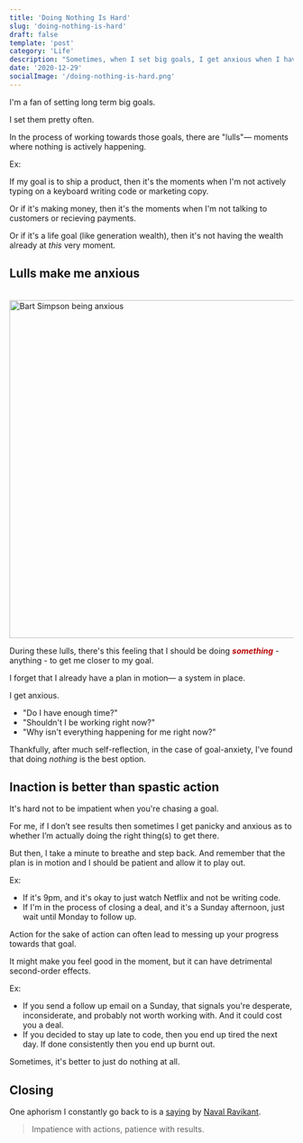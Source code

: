 ```yaml
---
title: 'Doing Nothing Is Hard'
slug: 'doing-nothing-is-hard'
draft: false
template: 'post'
category: 'Life'
description: "Sometimes, when I set big goals, I get anxious when I haven't completed them yet. But I've learned that I have to be patience and wait and just stick with the plan. Action for the sake of action is usually not a good idea."
date: '2020-12-29'
socialImage: '/doing-nothing-is-hard.png'
---
```


I'm a fan of setting long term big goals.

I set them pretty often.

In the process of working towards those goals, there are "lulls"— moments where nothing is actively happening.

Ex:

If my goal is to ship a product, then it's the moments when I'm not actively typing on a keyboard writing code or marketing copy.

Or if it's making money, then it's the moments when I'm not talking to customers or recieving payments.

Or if it's a life goal (like generation wealth), then it's not having the wealth already at _this_ very moment.

## Lulls make me anxious

<br />
<img src="https://media.giphy.com/media/fu2NNkJVuULPBWexiJ/giphy.gif" alt="Bart Simpson being anxious" border="0" width="600">

<br />

During these lulls, there's this feeling that I should be doing <span style="color:#B80505">**_something_**</span> - anything - to get me closer to my goal.

I forget that I already have a plan in motion— a system in place.

I get anxious.

- "Do I have enough time?"
- "Shouldn't I be working right now?"
- "Why isn't everything happening for me right now?"

Thankfully, after much self-reflection, in the case of goal-anxiety, I've found that doing _nothing_ is the best option.

## Inaction is better than spastic action

It's hard not to be impatient when you're chasing a goal.

For me, if I don’t see results then sometimes I get panicky and anxious as to whether I’m actually doing the right thing(s) to get there.

But then, I take a minute to breathe and step back. And remember that the plan is in motion and I should be patient and allow it to play out.

Ex:

- If it's 9pm, and it's okay to just watch Netflix and not be writing code.
- If I'm in the process of closing a deal, and it's a Sunday afternoon, just wait until Monday to follow up.

Action for the sake of action can often lead to messing up your progress towards that goal.

It might make you feel good in the moment, but it can have detrimental second-order effects.

Ex:

- If you send a follow up email on a Sunday, that signals you're desperate, inconsiderate, and probably not worth working with. And it could cost you a deal.
- If you decided to stay up late to code, then you end up tired the next day. If done consistently then you end up burnt out.

Sometimes, it's better to just do nothing at all.

## Closing

One aphorism I constantly go back to is a [saying](https://twitter.com/naval/status/1008533213919133697?s=20) by [Naval Ravikant](https://twitter.com/naval).

<blockquote>Impatience with actions, patience with results.</blockquote>

<br />
